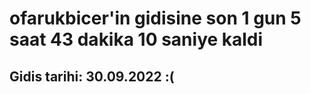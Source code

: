# ofarukbicer'in gidisine son 1 gun 5 saat 43 dakika 10 saniye kaldi

## Gidis tarihi: 30.09.2022 :(